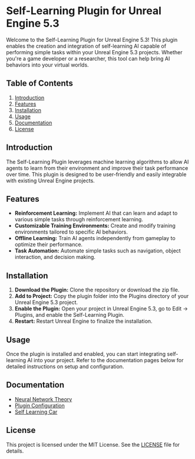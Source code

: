 # **Self-Learning Plugin for Unreal Engine 5.3**

Welcome to the Self-Learning Plugin for Unreal Engine 5.3! This plugin enables the creation and integration of self-learning AI capable of performing simple tasks within your Unreal Engine 5.3 projects. Whether you're a game developer or a researcher, this tool can help bring AI behaviors into your virtual worlds.

## **Table of Contents**
1. [Introduction](#introduction)
2. [Features](#features)
3. [Installation](#installation)
4. [Usage](#usage)
5. [Documentation](#documentation)
6. [License](#license)
 
## **Introduction**
The Self-Learning Plugin leverages machine learning algorithms to allow AI agents to learn from their environment and improve their task performance over time. This plugin is designed to be user-friendly and easily integrable with existing Unreal Engine projects.

## **Features**
* **Reinforcement Learning:** Implement AI that can learn and adapt to various simple tasks through reinforcement learning.
* **Customizable Training Environments:** Create and modify training environments tailored to specific AI behaviors.
* **Offline Learning:** Train AI agents independently from gameplay to optimize their performance.
* **Task Automation:** Automate simple tasks such as navigation, object interaction, and decision making.

## **Installation**
1. **Download the Plugin:** Clone the repository or download the zip file.
2. **Add to Project:** Copy the plugin folder into the Plugins directory of your Unreal Engine 5.3 project.
3. **Enable the Plugin:** Open your project in Unreal Engine 5.3, go to Edit -> Plugins, and enable the Self-Learning Plugin.
4. **Restart:** Restart Unreal Engine to finalize the installation.

## **Usage**
Once the plugin is installed and enabled, you can start integrating self-learning AI into your project. Refer to the documentation pages below for detailed instructions on setup and configuration.

## **Documentation**
* [Neural Network Theory](https://github.com/Pogbino395/SelfLearning_Plugin_UE5.3/blob/main/Neural%20Network%20Theory)
* [Plugin Configuration](https://github.com/Pogbino395/SelfLearning_Plugin_UE5.3/blob/main/Plugin%20Configuration)
* [Self Learning Car](https://github.com/Pogbino395/SelfLearning_Plugin_UE5.3/blob/main/Self%20Learning%20Car)

## **License**
This project is licensed under the MIT License. See the [LICENSE](https://github.com/Pogbino395/Self-Learning-Plugin-UE5/blob/main/LICENSE) file for details.
